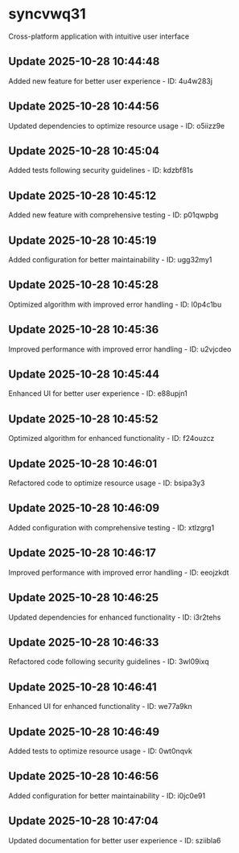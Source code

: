 # syncvwq31
Cross-platform application with intuitive user interface

## Update 2025-10-28 10:44:48
Added new feature for better user experience - ID: 4u4w283j


## Update 2025-10-28 10:44:56
Updated dependencies to optimize resource usage - ID: o5iizz9e


## Update 2025-10-28 10:45:04
Added tests following security guidelines - ID: kdzbf81s


## Update 2025-10-28 10:45:12
Added new feature with comprehensive testing - ID: p01qwpbg


## Update 2025-10-28 10:45:19
Added configuration for better maintainability - ID: ugg32my1


## Update 2025-10-28 10:45:28
Optimized algorithm with improved error handling - ID: l0p4c1bu


## Update 2025-10-28 10:45:36
Improved performance with improved error handling - ID: u2vjcdeo


## Update 2025-10-28 10:45:44
Enhanced UI for better user experience - ID: e88upjn1


## Update 2025-10-28 10:45:52
Optimized algorithm for enhanced functionality - ID: f24ouzcz


## Update 2025-10-28 10:46:01
Refactored code to optimize resource usage - ID: bsipa3y3


## Update 2025-10-28 10:46:09
Added configuration with comprehensive testing - ID: xtlzgrg1


## Update 2025-10-28 10:46:17
Improved performance with improved error handling - ID: eeojzkdt


## Update 2025-10-28 10:46:25
Updated dependencies for enhanced functionality - ID: i3r2tehs


## Update 2025-10-28 10:46:33
Refactored code following security guidelines - ID: 3wl09ixq


## Update 2025-10-28 10:46:41
Enhanced UI for enhanced functionality - ID: we77a9kn


## Update 2025-10-28 10:46:49
Added tests to optimize resource usage - ID: 0wt0nqvk


## Update 2025-10-28 10:46:56
Added configuration for better maintainability - ID: i0jc0e91


## Update 2025-10-28 10:47:04
Updated documentation for better user experience - ID: sziibla6

